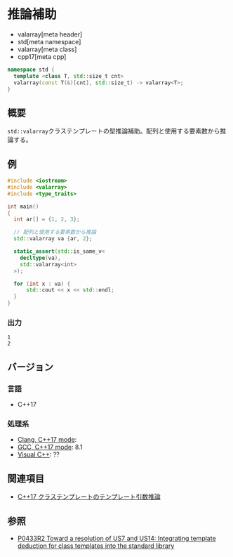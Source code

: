 # 推論補助
* valarray[meta header]
* std[meta namespace]
* valarray[meta class]
* cpp17[meta cpp]

```cpp
namespace std {
  template <class T, std::size_t cnt>
  valarray(const T(&)[cnt], std::size_t) -> valarray<T>;
}
```

## 概要
`std::valarray`クラステンプレートの型推論補助。配列と使用する要素数から推論する。


## 例
```cpp example
#include <iostream>
#include <valarray>
#include <type_traits>

int main()
{
  int ar[] = {1, 2, 3};

  // 配列と使用する要素数から推論
  std::valarray va {ar, 2};

  static_assert(std::is_same_v<
    decltype(va),
    std::valarray<int>
  >);

  for (int x : va) {
      std::cout << x << std::endl;
  }
}
```

### 出力
```
1
2
```


## バージョン
### 言語
- C++17

### 処理系
- [Clang, C++17 mode](/implementation.md#clang):
- [GCC, C++17 mode](/implementation.md#gcc): 8.1
- [Visual C++](/implementation.md#visual_cpp): ??


## 関連項目
- [C++17 クラステンプレートのテンプレート引数推論](/lang/cpp17/type_deduction_for_class_templates.md)


## 参照
- [P0433R2 Toward a resolution of US7 and US14: Integrating template deduction for class templates into the standard library](http://www.open-std.org/jtc1/sc22/wg21/docs/papers/2017/p0433r2.html)

